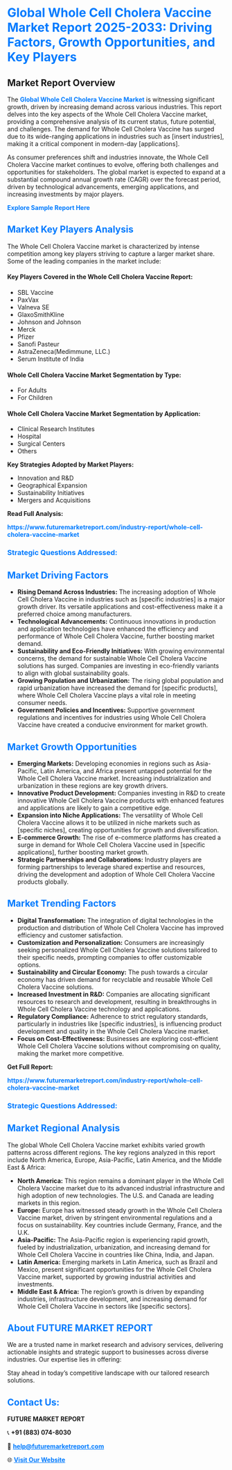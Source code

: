 <h1 style="color: #007BFF;">Global Whole Cell Cholera Vaccine Market Report 2025-2033: Driving Factors, Growth Opportunities, and Key Players</h1>

<section id="overview">
<h2>Market Report Overview</h2>
<p>The <a href="https://www.futuremarketreport.com/industry-report/whole-cell-cholera-vaccine-market" style="color: #007BFF; text-decoration: none;"><strong>Global Whole Cell Cholera Vaccine Market</strong></a> is witnessing significant growth, driven by increasing demand across various industries. This report delves into the key aspects of the Whole Cell Cholera Vaccine market, providing a comprehensive analysis of its current status, future potential, and challenges. The demand for Whole Cell Cholera Vaccine has surged due to its wide-ranging applications in industries such as [insert industries], making it a critical component in modern-day [applications].</p>
<p>As consumer preferences shift and industries innovate, the Whole Cell Cholera Vaccine market continues to evolve, offering both challenges and opportunities for stakeholders. The global market is expected to expand at a substantial compound annual growth rate (CAGR) over the forecast period, driven by technological advancements, emerging applications, and increasing investments by major players.</p>
</section>

<section id="overview">
<p><a href="https://www.futuremarketreport.com/request-sample/reportId=60686" style="color: #007BFF; text-decoration: none;"><strong>Explore Sample Report Here</strong></a></p>
</section>

<section id="key-players">
<h2 style="color: #007BFF;">Market Key Players Analysis</h2>
<p>The Whole Cell Cholera Vaccine market is characterized by intense competition among key players striving to capture a larger market share. Some of the leading companies in the market include:</p>
<h4>Key Players Covered in the Whole Cell Cholera Vaccine Report:</h4>
<ul><li>SBL Vaccine</li><li>PaxVax</li><li>Valneva SE</li><li>GlaxoSmithKline</li><li>Johnson and Johnson</li><li>Merck</li><li>Pfizer</li><li>Sanofi Pasteur</li><li>AstraZeneca(Medimmune, LLC.)</li><li>Serum Institute of India</li></ul>
<h4>Whole Cell Cholera Vaccine Market Segmentation by Type:</h4>
<ul><li>For Adults</li><li>For Children</li></ul>

<h4>Whole Cell Cholera Vaccine Market Segmentation by Application:</h4>
<ul><li>Clinical Research Institutes</li><li>Hospital</li><li>Surgical Centers</li><li>Others</li></ul>
<p><strong>Key Strategies Adopted by Market Players:</strong></p>
<ul>
<li>Innovation and R&D</li>
<li>Geographical Expansion</li>
<li>Sustainability Initiatives</li>
<li>Mergers and Acquisitions</li>
</ul>
</section>

<section>
<p><strong>Read Full Analysis: </strong></p><a href="https://www.futuremarketreport.com/industry-report/whole-cell-cholera-vaccine-market" style="color: #007BFF; text-decoration: none;"><strong>https://www.futuremarketreport.com/industry-report/whole-cell-cholera-vaccine-market</strong></a>
<h3 style="color: #007BFF;">Strategic Questions Addressed:</h3>
</section>

<section id="driving-factors">
<h2 style="color: #007BFF;">Market Driving Factors</h2>
<ul>
<li><strong>Rising Demand Across Industries:</strong> The increasing adoption of Whole Cell Cholera Vaccine in industries such as [specific industries] is a major growth driver. Its versatile applications and cost-effectiveness make it a preferred choice among manufacturers.</li>
<li><strong>Technological Advancements:</strong> Continuous innovations in production and application technologies have enhanced the efficiency and performance of Whole Cell Cholera Vaccine, further boosting market demand.</li>
<li><strong>Sustainability and Eco-Friendly Initiatives:</strong> With growing environmental concerns, the demand for sustainable Whole Cell Cholera Vaccine solutions has surged. Companies are investing in eco-friendly variants to align with global sustainability goals.</li>
<li><strong>Growing Population and Urbanization:</strong> The rising global population and rapid urbanization have increased the demand for [specific products], where Whole Cell Cholera Vaccine plays a vital role in meeting consumer needs.</li>
<li><strong>Government Policies and Incentives:</strong> Supportive government regulations and incentives for industries using Whole Cell Cholera Vaccine have created a conducive environment for market growth.</li>
</ul>
</section>

<section id="growth-opportunities">
<h2 style="color: #007BFF;">Market Growth Opportunities</h2>
<ul>
<li><strong>Emerging Markets:</strong> Developing economies in regions such as Asia-Pacific, Latin America, and Africa present untapped potential for the Whole Cell Cholera Vaccine market. Increasing industrialization and urbanization in these regions are key growth drivers.</li>
<li><strong>Innovative Product Development:</strong> Companies investing in R&D to create innovative Whole Cell Cholera Vaccine products with enhanced features and applications are likely to gain a competitive edge.</li>
<li><strong>Expansion into Niche Applications:</strong> The versatility of Whole Cell Cholera Vaccine allows it to be utilized in niche markets such as [specific niches], creating opportunities for growth and diversification.</li>
<li><strong>E-commerce Growth:</strong> The rise of e-commerce platforms has created a surge in demand for Whole Cell Cholera Vaccine used in [specific applications], further boosting market growth.</li>
<li><strong>Strategic Partnerships and Collaborations:</strong> Industry players are forming partnerships to leverage shared expertise and resources, driving the development and adoption of Whole Cell Cholera Vaccine products globally.</li>
</ul>
</section>

<section id="trending-factors">
<h2 style="color: #007BFF;">Market Trending Factors</h2>
<ul>
<li><strong>Digital Transformation:</strong> The integration of digital technologies in the production and distribution of Whole Cell Cholera Vaccine has improved efficiency and customer satisfaction.</li>
<li><strong>Customization and Personalization:</strong> Consumers are increasingly seeking personalized Whole Cell Cholera Vaccine solutions tailored to their specific needs, prompting companies to offer customizable options.</li>
<li><strong>Sustainability and Circular Economy:</strong> The push towards a circular economy has driven demand for recyclable and reusable Whole Cell Cholera Vaccine solutions.</li>
<li><strong>Increased Investment in R&D:</strong> Companies are allocating significant resources to research and development, resulting in breakthroughs in Whole Cell Cholera Vaccine technology and applications.</li>
<li><strong>Regulatory Compliance:</strong> Adherence to strict regulatory standards, particularly in industries like [specific industries], is influencing product development and quality in the Whole Cell Cholera Vaccine market.</li>
<li><strong>Focus on Cost-Effectiveness:</strong> Businesses are exploring cost-efficient Whole Cell Cholera Vaccine solutions without compromising on quality, making the market more competitive.</li>
</ul>
</section>

<section>
<p><strong>Get Full Report: </strong></p><a href="https://www.futuremarketreport.com/industry-report/whole-cell-cholera-vaccine-market" style="color: #007BFF; text-decoration: none;"><strong>https://www.futuremarketreport.com/industry-report/whole-cell-cholera-vaccine-market</strong></a>
<h3 style="color: #007BFF;">Strategic Questions Addressed:</h3>
</section>


<section id="regional-analysis">
<h2 style="color: #007BFF;">Market Regional Analysis</h2>
<p>The global Whole Cell Cholera Vaccine market exhibits varied growth patterns across different regions. The key regions analyzed in this report include North America, Europe, Asia-Pacific, Latin America, and the Middle East & Africa:</p>
<ul>
<li><strong>North America:</strong> This region remains a dominant player in the Whole Cell Cholera Vaccine market due to its advanced industrial infrastructure and high adoption of new technologies. The U.S. and Canada are leading markets in this region.</li>
<li><strong>Europe:</strong> Europe has witnessed steady growth in the Whole Cell Cholera Vaccine market, driven by stringent environmental regulations and a focus on sustainability. Key countries include Germany, France, and the U.K.</li>
<li><strong>Asia-Pacific:</strong> The Asia-Pacific region is experiencing rapid growth, fueled by industrialization, urbanization, and increasing demand for Whole Cell Cholera Vaccine in countries like China, India, and Japan.</li>
<li><strong>Latin America:</strong> Emerging markets in Latin America, such as Brazil and Mexico, present significant opportunities for the Whole Cell Cholera Vaccine market, supported by growing industrial activities and investments.</li>
<li><strong>Middle East & Africa:</strong> The region’s growth is driven by expanding industries, infrastructure development, and increasing demand for Whole Cell Cholera Vaccine in sectors like [specific sectors].</li>
</ul>
</section>

<footer>
<h2 style="color: #007BFF;">About FUTURE MARKET REPORT</h2>
<p>We are a trusted name in market research and advisory services, delivering actionable insights and strategic support to businesses across diverse industries. Our expertise lies in offering:</p>

<p>Stay ahead in today’s competitive landscape with our tailored research solutions.</p>

<h2 style="color: #007BFF;">Contact Us:</h2>
<p><strong>FUTURE MARKET REPORT</strong></p>
<p>📞 <strong>+91 (883) 074-8030</strong></p>
<p>📧 <strong><a href="mailto:help@futuremarketreport.com" style="color: #007BFF;">help@futuremarketreport.com</a></strong></p>
<p>🌐 <strong><a href="https://www.futuremarketreport.com/" style="color: #007BFF;">Visit Our Website</a></strong></p>
</footer>